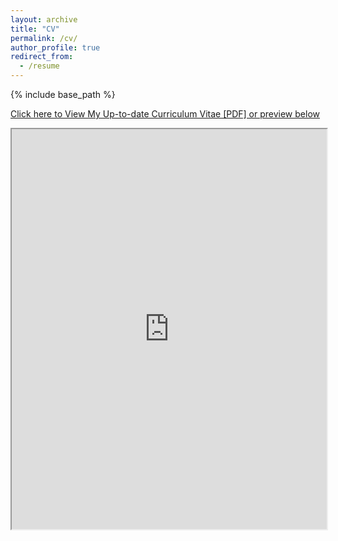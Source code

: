 ```yaml
---
layout: archive
title: "CV"
permalink: /cv/
author_profile: true
redirect_from:
  - /resume
---
```


{% include base_path %}

[Click here to View My Up-to-date Curriculum Vitae [PDF] or preview below](http://zhiaozhou.github.io/files/zhiaozhou_cv.pdf)

<iframe src="https://drive.google.com/file/d/1d1WncfjrLdP1hD4cAu58iMp91SYRod4Q/preview" type="application/pdf" width="100%" height="640dip"></iframe>

<!-- <embed src="http://lantaoyu.com/files/lantaoyu_cv.pdf" width="650" height="1800" type='application/pdf'> -->